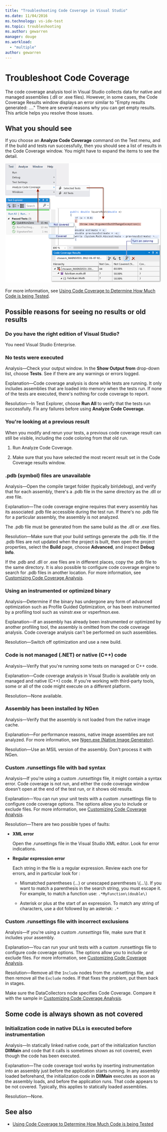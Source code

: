 ```yaml
---
title: "Troubleshooting Code Coverage in Visual Studio"
ms.date: 11/04/2016
ms.technology: vs-ide-test
ms.topic: troubleshooting
ms.author: gewarren
manager: douge
ms.workload: 
  - "multiple"
author: gewarren
---
```

# Troubleshoot Code Coverage

The code coverage analysis tool in Visual Studio collects data for native and managed assemblies (.dll or .exe files). However, in some cases, the Code Coverage Results window displays an error similar to "Empty results generated: ...." There are several reasons why you can get empty results. This article helps you resolve those issues.

## What you should see

If you choose an **Analyze Code Coverage** command on the Test menu, and if the build and tests run successfully, then you should see a list of results in the Code Coverage window. You might have to expand the items to see the detail.

![Code coverage results with coloring](../test/media/codecoverage1.png "CodeCoverage1")

For more information, see [Using Code Coverage to Determine How Much Code is being Tested](../test/using-code-coverage-to-determine-how-much-code-is-being-tested.md).

## Possible reasons for seeing no results or old results

### Do you have the right edition of Visual Studio?
 You need Visual Studio Enterprise.

### No tests were executed

Analysis&mdash;Check your output window. In the **Show Output from** drop-down list, choose **Tests**. See if there are any warnings or errors logged.

Explanation&mdash;Code coverage analysis is done while tests are running. It only includes assemblies that are loaded into memory when the tests run. If none of the tests are executed, there's nothing for code coverage to report.

Resolution&mdash;In Test Explorer, choose **Run All** to verify that the tests run successfully. Fix any failures before using **Analyze Code Coverage**.

### You're looking at a previous result

When you modify and rerun your tests, a previous code coverage result can still be visible, including the code coloring from that old run.

1.  Run Analyze Code Coverage.

2.  Make sure that you have selected the most recent result set in the Code Coverage results window.

### .pdb (symbol) files are unavailable

Analysis&mdash;Open the compile target folder (typically bin\debug), and verify that for each assembly, there's a .pdb file in the same directory as the .dll or .exe file.

Explanation&mdash;The code coverage engine requires that every assembly has its associated .pdb file accessible during the test run. If there's no .pdb file for a particular assembly, the assembly is not analyzed.

The .pdb file must be generated from the same build as the .dll or .exe files.

Resolution&mdash;Make sure that your build settings generate the .pdb file. If the .pdb files are not updated when the project is built, then open the project properties, select the **Build** page, choose **Advanced**, and inspect **Debug Info**.

If the .pdb and .dll or .exe files are in different places, copy the .pdb file to the same directory. It is also possible to configure code coverage engine to search for .pdb files in another location. For more information, see [Customizing Code Coverage Analysis](../test/customizing-code-coverage-analysis.md).

### Using an instrumented or optimized binary

Analysis&mdash;Determine if the binary has undergone any form of advanced optimization such as Profile Guided Optimization, or has been instrumented by a profiling tool such as vsinstr.exe or vsperfmon.exe.

Explanation&mdash;If an assembly has already been instrumented or optimized by another profiling tool, the assembly is omitted from the code coverage analysis. Code coverage analysis can't be performed on such assemblies.

Resolution&mdash;Switch off optimization and use a new build.

### Code is not managed (.NET) or native (C++) code

Analysis&mdash;Verify that you're running some tests on managed or C++ code.

Explanation&mdash;Code coverage analysis in Visual Studio is available only on managed and native (C++) code. If you're working with third-party tools, some or all of the code might execute on a different platform.

Resolution&mdash;None available.

### Assembly has been installed by NGen

Analysis&mdash;Verify that the assembly is not loaded from the native image cache.

Explanation&mdash;For performance reasons, native image assemblies are not analyzed. For more information, see [Ngen.exe (Native Image Generator)](/dotnet/framework/tools/ngen-exe-native-image-generator).

Resolution&mdash;Use an MSIL version of the assembly. Don't process it with NGen.

### Custom .runsettings file with bad syntax

Analysis&mdash;If you're using a custom *.runsettings* file, it might contain a syntax error. Code coverage is not run, and either the code coverage window doesn't open at the end of the test run, or it shows old results.

Explanation&mdash;You can run your unit tests with a custom .runsettings file to configure code coverage options. The options allow you to include or exclude files. For more information, see [Customizing Code Coverage Analysis](../test/customizing-code-coverage-analysis.md).

Resolution&mdash;There are two possible types of faults:

-   **XML error**

     Open the .runsettings file in the Visual Studio XML editor. Look for error indications.

-   **Regular expression error**

     Each string in the file is a regular expression. Review each one for errors, and in particular look for :

    -   Mismatched parentheses (...) or unescaped parentheses \\(...\\). If you want to match a parenthesis in the search string, you must escape it. For example, to match a function use: `.*MyFunction\(double\)`

    -   Asterisk or plus at the start of an expression. To match any string of characters, use a dot followed by an asterisk: `.*`

### Custom .runsettings file with incorrect exclusions

Analysis&mdash;If you're using a custom *.runsettings* file, make sure that it includes your assembly.

Explanation&mdash;You can run your unit tests with a custom .runsettings file to configure code coverage options. The options allow you to include or exclude files. For more information, see [Customizing Code Coverage Analysis](../test/customizing-code-coverage-analysis.md).

Resolution&mdash;Remove all the `Include` nodes from the .runsettings file, and then remove all the `Exclude` nodes. If that fixes the problem, put them back in stages.

Make sure the DataCollectors node specifies Code Coverage. Compare it with the sample in [Customizing Code Coverage Analysis](../test/customizing-code-coverage-analysis.md).

## Some code is always shown as not covered

### Initialization code in native DLLs is executed before instrumentation

Analysis&mdash;In statically linked native code, part of the initialization function **DllMain** and code that it calls is sometimes shown as not covered, even though the code has been executed.

Explanation&mdash;The code coverage tool works by inserting instrumentation into an assembly just before the application starts running. In any assembly loaded beforehand, the initialization code in **DllMain** executes as soon as the assembly loads, and before the application runs. That code appears to be not covered. Typically, this applies to statically loaded assemblies.

Resolution&mdash;None.

## See also

- [Using Code Coverage to Determine How Much Code is being Tested](../test/using-code-coverage-to-determine-how-much-code-is-being-tested.md)